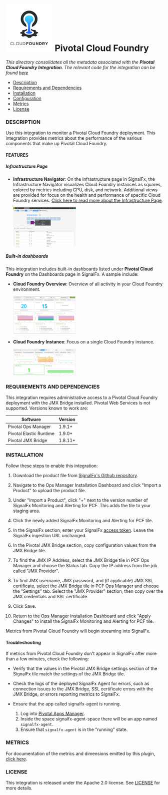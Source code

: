 # ![](././img/integrations_cloudfoundry.png) Pivotal Cloud Foundry

_This directory consolidates all the metadata associated with the **Pivotal Cloud Foundry Integration**. The relevant code for the integration can be found [here](https://github.com/signalfx/cloudfoundry-integration)_

- [Description](#description)
- [Requirements and Dependencies](#requirements-and-dependencies)
- [Installation](#installation)
- [Configuration](#configuration)
- [Metrics](#metrics)
- [License](#license)

### DESCRIPTION

Use this integration to monitor a Pivotal Cloud Foundry deployment. This integration provides metrics about the performance of the various components that make up Pivotal Cloud Foundry.

#### FEATURES

##### Infrastructure Page

- **Infrastructure Navigator**: On the Infrastructure page in SignalFx, the Infrastructure Navigator visualizes Cloud Foundry instances as squares, colored by metrics including CPU, disk, and network. Additional views are provided for focus on the health and performance of specific Cloud Foundry services. [Click here to read more about the Infrastructure Page](http://docs.signalfx.com/en/latest/built-in-content/host-nav.html). 

  [<img src='./img/infra_pcf_instances.png' width=200px>](./img/infra_pcf_instances.png)

##### Built-in dashboards

This integration includes built-in dashboards listed under **Pivotal Cloud Foundry** on the Dashboards page in SignalFx. A sample include:

- **Cloud Foundry Overview**: Overview of all activity in your Cloud Foundry environment.
  
  [<img src='./img/dashboard_cloud_foundry_overview.png' width=200px>](./img/dashboard_cloud_foundry_overview.png)

- **Cloud Foundry Instance**: Focus on a single Cloud Foundry instance.
  
  [<img src='./img/dashboard_cloud_foundry_instance.png' width=200px>](./img/dashboard_cloud_foundry_instance.png)

### REQUIREMENTS AND DEPENDENCIES

This integration requires administrative access to a Pivotal Cloud Foundry deployment with the JMX Bridge installed. Pivotal Web Services is not supported. Versions known to work are:

| Software                | Version        |
|-------------------------|----------------|
| Pivotal Ops Manager     | 1.9.1+ |
| Pivotal Elastic Runtime | 1.9.0+ |
| Pivotal JMX Bridge      | 1.8.11+ |

### INSTALLATION

Follow these steps to enable this integration:

1. Download the product file from [SignalFx's Github repository](https://github.com/signalfx/cloudfoundry-integration/releases/download/v0.9.0/signalfx-agent-0.9.0.pivotal).

1. Navigate to the Ops Manager Installation Dashboard and click "Import a Product" to upload the product file. 

1. Under "Import a Product", click "+" next to the version number of SignalFx Monitoring and Alerting for PCF. This adds the tile to your staging area.

1. Click the newly added SignalFx Monitoring and Alerting for PCF tile.

1. In the SignalFx section, enter your SignalFx [access token](http://docs.signalfx.com/en/latest/admin-guide/tokens.html#tokens). Leave the SignalFx ingestion URL unchanged.

1. In the Pivotal JMX Bridge section, copy configuration values from the JMX Bridge tile. 

  1. To find the JMX IP Address, select the JMX Bridge tile in PCF Ops Manager and choose the Status tab. Copy the IP address from the job called "JMX Provider". 

  1. To find JMX username, JMX password, and (if applicable) JMX SSL certificate, select the JMX Bridge tile in PCF Ops Manager and choose the "Settings" tab. Select the "JMX Provider" section, then copy over the JMX credentials and SSL certificate. 

1. Click Save.

1. Return to the Ops Manager Installation Dashboard and click "Apply Changes" to install the SignalFx Monitoring and Alerting for PCF tile.

Metrics from Pivotal Cloud Foundry will begin streaming into SignalFx. 

#### Troubleshooting

If metrics from Pivotal Cloud Foundry don't appear in SignalFx after more than a few minutes, check the following:

* Verify that the values in the Pivotal JMX Bridge settings section of the SignalFx tile match the settings of the JMX Bridge tile.

* Check the logs of the deployed SignalFx Agent for errors, such as connection issues to the JMX Bridge, SSL certificate errors with the JMX Bridge, or errors reporting metrics to SignalFx. 

* Ensure that the app called signalfx-agent is running. 
  1. Log into [Pivotal Apps Manager](https://docs.pivotal.io/pivotalcf/1-9/customizing/console-login.html). 
  1. Inside the space signalfx-agent-space there will be an app named `signalfx-agent`. 
  1. Ensure that `signalfx-agent` is in the "running" state. 

### METRICS

For documentation of the metrics and dimensions emitted by this plugin, [click here](././docs).

### LICENSE

This integration is released under the Apache 2.0 license. See [LICENSE](https://github.com/signalfx/collectd-example/blob/master/LICENSE) for more details.
